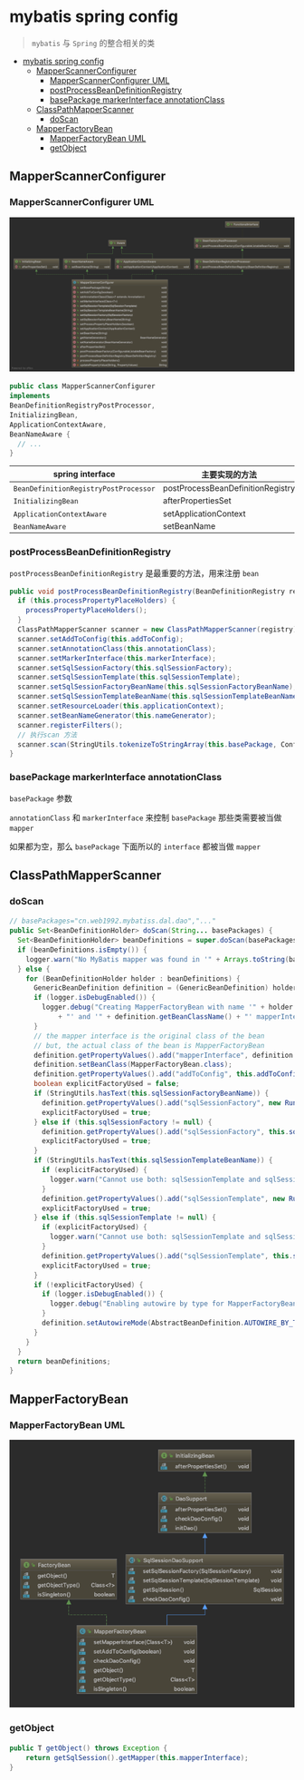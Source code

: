 # mybatis spring config

> `mybatis` 与 `Spring` 的整合相关的类

- [mybatis spring config](#mybatis-spring-config)
  - [MapperScannerConfigurer](#mapperscannerconfigurer)
    - [MapperScannerConfigurer UML](#mapperscannerconfigurer-uml)
    - [postProcessBeanDefinitionRegistry](#postprocessbeandefinitionregistry)
    - [basePackage markerInterface annotationClass](#basepackage-markerinterface-annotationclass)
  - [ClassPathMapperScanner](#classpathmapperscanner)
    - [doScan](#doscan)
  - [MapperFactoryBean](#mapperfactorybean)
    - [MapperFactoryBean UML](#mapperfactorybean-uml)
    - [getObject](#getobject)

## MapperScannerConfigurer

### MapperScannerConfigurer UML

![MapperScannerConfigurer](./images/mybatis-mapper-scanner-configurer.png)

```java
public class MapperScannerConfigurer
implements
BeanDefinitionRegistryPostProcessor,
InitializingBean,
ApplicationContextAware,
BeanNameAware {
  // ...
}
```

| spring interface                      | 主要实现的方法                    |
| ------------------------------------- | --------------------------------- |
| `BeanDefinitionRegistryPostProcessor` | postProcessBeanDefinitionRegistry |
| `InitializingBean`                    | afterPropertiesSet                |
| `ApplicationContextAware`             | setApplicationContext             |
| `BeanNameAware`                       | setBeanName                       |

### postProcessBeanDefinitionRegistry

`postProcessBeanDefinitionRegistry` 是最重要的方法，用来注册 `bean`

```java
public void postProcessBeanDefinitionRegistry(BeanDefinitionRegistry registry) throws BeansException {
  if (this.processPropertyPlaceHolders) {
    processPropertyPlaceHolders();
  }
  ClassPathMapperScanner scanner = new ClassPathMapperScanner(registry);
  scanner.setAddToConfig(this.addToConfig);
  scanner.setAnnotationClass(this.annotationClass);
  scanner.setMarkerInterface(this.markerInterface);
  scanner.setSqlSessionFactory(this.sqlSessionFactory);
  scanner.setSqlSessionTemplate(this.sqlSessionTemplate);
  scanner.setSqlSessionFactoryBeanName(this.sqlSessionFactoryBeanName);
  scanner.setSqlSessionTemplateBeanName(this.sqlSessionTemplateBeanName);
  scanner.setResourceLoader(this.applicationContext);
  scanner.setBeanNameGenerator(this.nameGenerator);
  scanner.registerFilters();
  // 执行scan 方法
  scanner.scan(StringUtils.tokenizeToStringArray(this.basePackage, ConfigurableApplicationContext.CONFIG_LOCATION_DELIMITERS));
}
```

### basePackage markerInterface annotationClass

`basePackage` 参数

`annotationClass` 和 `markerInterface` 来控制 `basePackage` 那些类需要被当做 `mapper`

如果都为空，那么 `basePackage` 下面所以的 `interface` 都被当做 `mapper`

## ClassPathMapperScanner

### doScan

```java
// basePackages="cn.web1992.mybatiss.dal.dao","..."
public Set<BeanDefinitionHolder> doScan(String... basePackages) {
  Set<BeanDefinitionHolder> beanDefinitions = super.doScan(basePackages);
  if (beanDefinitions.isEmpty()) {
    logger.warn("No MyBatis mapper was found in '" + Arrays.toString(basePackages) + "' package. Please check your configuration.");
  } else {
    for (BeanDefinitionHolder holder : beanDefinitions) {
      GenericBeanDefinition definition = (GenericBeanDefinition) holder.getBeanDefinition();
      if (logger.isDebugEnabled()) {
        logger.debug("Creating MapperFactoryBean with name '" + holder.getBeanName() 
            + "' and '" + definition.getBeanClassName() + "' mapperInterface");
      }
      // the mapper interface is the original class of the bean
      // but, the actual class of the bean is MapperFactoryBean
      definition.getPropertyValues().add("mapperInterface", definition.getBeanClassName());
      definition.setBeanClass(MapperFactoryBean.class);
      definition.getPropertyValues().add("addToConfig", this.addToConfig);
      boolean explicitFactoryUsed = false;
      if (StringUtils.hasText(this.sqlSessionFactoryBeanName)) {
        definition.getPropertyValues().add("sqlSessionFactory", new RuntimeBeanReference(this.sqlSessionFactoryBeanName));
        explicitFactoryUsed = true;
      } else if (this.sqlSessionFactory != null) {
        definition.getPropertyValues().add("sqlSessionFactory", this.sqlSessionFactory);
        explicitFactoryUsed = true;
      }
      if (StringUtils.hasText(this.sqlSessionTemplateBeanName)) {
        if (explicitFactoryUsed) {
          logger.warn("Cannot use both: sqlSessionTemplate and sqlSessionFactory together. sqlSessionFactory is ignored.");
        }
        definition.getPropertyValues().add("sqlSessionTemplate", new RuntimeBeanReference(this.sqlSessionTemplateBeanName));
        explicitFactoryUsed = true;
      } else if (this.sqlSessionTemplate != null) {
        if (explicitFactoryUsed) {
          logger.warn("Cannot use both: sqlSessionTemplate and sqlSessionFactory together. sqlSessionFactory is ignored.");
        }
        definition.getPropertyValues().add("sqlSessionTemplate", this.sqlSessionTemplate);
        explicitFactoryUsed = true;
      }
      if (!explicitFactoryUsed) {
        if (logger.isDebugEnabled()) {
          logger.debug("Enabling autowire by type for MapperFactoryBean with name '" + holder.getBeanName() + "'.");
        }
        definition.setAutowireMode(AbstractBeanDefinition.AUTOWIRE_BY_TYPE);
      }
    }
  }
  return beanDefinitions;
}
```

## MapperFactoryBean

### MapperFactoryBean UML

![MapperFactoryBean](./images/mybatis-mapper-factory-bean.png)

### getObject

```java
public T getObject() throws Exception {
    return getSqlSession().getMapper(this.mapperInterface);
}
```
